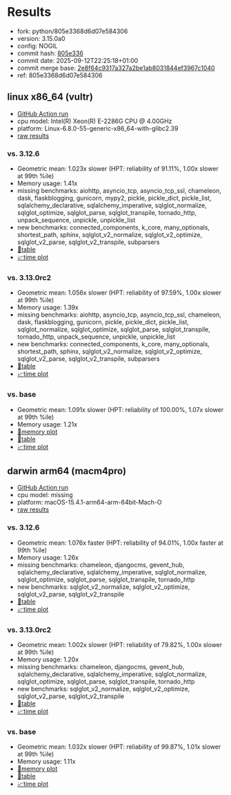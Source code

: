 # Results

- fork: python/805e3368d6d07e584306
- version: 3.15.0a0
- config: NOGIL
- commit hash: [805e336](https://github.com/python/cpython/commit/805e336)
- commit date: 2025-09-12T22:25:18+01:00
- commit merge base: [2e8f64c9317a327a2be1ab8031844ef3967c1040](https://github.com/python/cpython/commit/2e8f64c9317a327a2be1ab8031844ef3967c1040)
- ref: 805e3368d6d07e584306

## linux x86_64 (vultr)

- [GitHub Action run](https://github.com/facebookexperimental/free-threading-benchmarking/actions/runs/17688988932)
- cpu model: Intel(R) Xeon(R) E-2286G CPU @ 4.00GHz
- platform: Linux-6.8.0-55-generic-x86_64-with-glibc2.39
- [raw results](bm-20250912-vultr-x86_64-python-805e3368d6d07e584306-3.15.0a0-805e336.json)

### vs. 3.12.6

- Geometric mean: 1.023x slower (HPT: reliability of 91.11%, 1.00x slower at 99th %ile)
- Memory usage: 1.41x
- missing benchmarks: aiohttp, asyncio_tcp, asyncio_tcp_ssl, chameleon, dask, flaskblogging, gunicorn, mypy2, pickle, pickle_dict, pickle_list, sqlalchemy_declarative, sqlalchemy_imperative, sqlglot_normalize, sqlglot_optimize, sqlglot_parse, sqlglot_transpile, tornado_http, unpack_sequence, unpickle, unpickle_list
- new benchmarks: connected_components, k_core, many_optionals, shortest_path, sphinx, sqlglot_v2_normalize, sqlglot_v2_optimize, sqlglot_v2_parse, sqlglot_v2_transpile, subparsers
- [📄table](bm-20250912-vultr-x86_64-python-805e3368d6d07e584306-3.15.0a0-805e336-vs-3.12.6.md)
- [📈time plot](bm-20250912-vultr-x86_64-python-805e3368d6d07e584306-3.15.0a0-805e336-vs-3.12.6.svg)

### vs. 3.13.0rc2

- Geometric mean: 1.056x slower (HPT: reliability of 97.59%, 1.00x slower at 99th %ile)
- Memory usage: 1.39x
- missing benchmarks: aiohttp, asyncio_tcp, asyncio_tcp_ssl, chameleon, dask, flaskblogging, gunicorn, pickle, pickle_dict, pickle_list, sqlglot_normalize, sqlglot_optimize, sqlglot_parse, sqlglot_transpile, tornado_http, unpack_sequence, unpickle, unpickle_list
- new benchmarks: connected_components, k_core, many_optionals, shortest_path, sphinx, sqlglot_v2_normalize, sqlglot_v2_optimize, sqlglot_v2_parse, sqlglot_v2_transpile, subparsers
- [📄table](bm-20250912-vultr-x86_64-python-805e3368d6d07e584306-3.15.0a0-805e336-vs-3.13.0rc2.md)
- [📈time plot](bm-20250912-vultr-x86_64-python-805e3368d6d07e584306-3.15.0a0-805e336-vs-3.13.0rc2.svg)

### vs. base

- Geometric mean: 1.091x slower (HPT: reliability of 100.00%, 1.07x slower at 99th %ile)
- Memory usage: 1.21x
- [🧠memory plot](bm-20250912-vultr-x86_64-python-805e3368d6d07e584306-3.15.0a0-805e336-vs-base-mem.svg)
- [📄table](bm-20250912-vultr-x86_64-python-805e3368d6d07e584306-3.15.0a0-805e336-vs-base.md)
- [📈time plot](bm-20250912-vultr-x86_64-python-805e3368d6d07e584306-3.15.0a0-805e336-vs-base.svg)

## darwin arm64 (macm4pro)

- [GitHub Action run](https://github.com/facebookexperimental/free-threading-benchmarking/actions/runs/17688988932)
- cpu model: missing
- platform: macOS-15.4.1-arm64-arm-64bit-Mach-O
- [raw results](bm-20250912-macm4pro-arm64-python-805e3368d6d07e584306-3.15.0a0-805e336.json)

### vs. 3.12.6

- Geometric mean: 1.076x faster (HPT: reliability of 94.01%, 1.00x faster at 99th %ile)
- Memory usage: 1.26x
- missing benchmarks: chameleon, djangocms, gevent_hub, sqlalchemy_declarative, sqlalchemy_imperative, sqlglot_normalize, sqlglot_optimize, sqlglot_parse, sqlglot_transpile, tornado_http
- new benchmarks: sqlglot_v2_normalize, sqlglot_v2_optimize, sqlglot_v2_parse, sqlglot_v2_transpile
- [📄table](bm-20250912-macm4pro-arm64-python-805e3368d6d07e584306-3.15.0a0-805e336-vs-3.12.6.md)
- [📈time plot](bm-20250912-macm4pro-arm64-python-805e3368d6d07e584306-3.15.0a0-805e336-vs-3.12.6.svg)

### vs. 3.13.0rc2

- Geometric mean: 1.002x slower (HPT: reliability of 79.82%, 1.00x slower at 99th %ile)
- Memory usage: 1.20x
- missing benchmarks: chameleon, djangocms, gevent_hub, sqlalchemy_declarative, sqlalchemy_imperative, sqlglot_normalize, sqlglot_optimize, sqlglot_parse, sqlglot_transpile, tornado_http
- new benchmarks: sqlglot_v2_normalize, sqlglot_v2_optimize, sqlglot_v2_parse, sqlglot_v2_transpile
- [📄table](bm-20250912-macm4pro-arm64-python-805e3368d6d07e584306-3.15.0a0-805e336-vs-3.13.0rc2.md)
- [📈time plot](bm-20250912-macm4pro-arm64-python-805e3368d6d07e584306-3.15.0a0-805e336-vs-3.13.0rc2.svg)

### vs. base

- Geometric mean: 1.032x slower (HPT: reliability of 99.87%, 1.01x slower at 99th %ile)
- Memory usage: 1.11x
- [🧠memory plot](bm-20250912-macm4pro-arm64-python-805e3368d6d07e584306-3.15.0a0-805e336-vs-base-mem.svg)
- [📄table](bm-20250912-macm4pro-arm64-python-805e3368d6d07e584306-3.15.0a0-805e336-vs-base.md)
- [📈time plot](bm-20250912-macm4pro-arm64-python-805e3368d6d07e584306-3.15.0a0-805e336-vs-base.svg)

